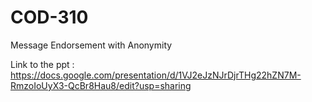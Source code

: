 # COD-310
Message Endorsement with Anonymity

Link to the ppt : https://docs.google.com/presentation/d/1VJ2eJzNJrDjrTHg22hZN7M-RmzoIoUyX3-QcBr8Hau8/edit?usp=sharing
